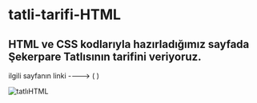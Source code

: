 # tatli-tarifi-HTML

## HTML ve CSS kodlarıyla hazırladığımız sayfada Şekerpare Tatlısının tarifini veriyoruz.

ilgili sayfanın linki ---->     (  )

![tatlıHTML](https://user-images.githubusercontent.com/110449954/184084086-246fddcd-e309-4df3-b04e-0d4f2408aabd.jpg)

